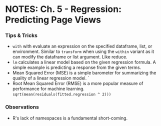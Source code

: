 # NOTES: Ch. 5 - Regression: Predicting Page Views #

### Tips & Tricks 
- `with` with evaluate an expression on the specified dataframe, list, or environment. Similar to `transform` when using the `within` variant as it can modify the dataframe or list argument. Like reduce.
- `lm` calculates a linear model based on the given regression formula. A simple example is predicting a response from the given terms.
- Mean Squared Error (MSE) is a simple barometer for summarizing the quality of a linear regression model. `
- Root Mean Squared Error (RMSE) is a more popular measure of performance for machine learning. `sqrt(mean(residuals(fitted.regression ^ 2)))`

### Observations
- R's lack of namespaces is a fundamental short-coming.

